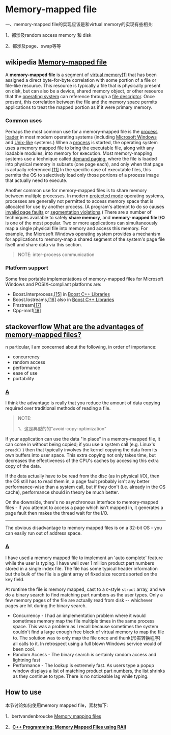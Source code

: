 # Memory-mapped file

一、memory-mapped file的实现应该是和virtual memory的实现有些相关:

1、都涉及random access memory 和 disk

2、都涉及page、swap等等

## wikipedia [Memory-mapped file](https://en.wikipedia.org/wiki/Memory-mapped_file)

A **memory-mapped file** is a segment of [virtual memory](https://en.wikipedia.org/wiki/Virtual_memory)[[1\]](https://en.wikipedia.org/wiki/Memory-mapped_file#cite_note-:0-1) that has been assigned a direct byte-for-byte correlation with some portion of a file or file-like resource. This resource is typically a file that is physically present on disk, but can also be a device, shared memory object, or other resource that the [operating system](https://en.wikipedia.org/wiki/Operating_system) can reference through a [file descriptor](https://en.wikipedia.org/wiki/File_descriptor). Once present, this correlation between the file and the memory space permits applications to treat the mapped portion as if it were primary memory.

### Common uses

Perhaps the most common use for a memory-mapped file is the [process loader](https://en.wikipedia.org/wiki/Loader_(computing)) in most modern operating systems (including [Microsoft Windows](https://en.wikipedia.org/wiki/Microsoft_Windows) and [Unix-like](https://en.wikipedia.org/wiki/Unix-like) systems.) When a [process](https://en.wikipedia.org/wiki/Process_(computing)) is started, the operating system uses a memory mapped file to bring the executable file, along with any loadable modules, into memory for execution. Most memory-mapping systems use a technique called [demand paging](https://en.wikipedia.org/wiki/Demand_paging), where the file is loaded into physical memory in subsets (one page each), and only when that page is actually referenced.[[11\]](https://en.wikipedia.org/wiki/Memory-mapped_file#cite_note-11) In the specific case of executable files, this permits the OS to selectively load only those portions of a process image that actually need to execute.

Another common use for memory-mapped files is to share memory between multiple processes. In modern [protected mode](https://en.wikipedia.org/wiki/Protected_mode) operating systems, processes are generally not permitted to access memory space that is allocated for use by another process. (A program's attempt to do so causes [invalid page faults](https://en.wikipedia.org/wiki/Page_fault#Invalid) or [segmentation violations](https://en.wikipedia.org/wiki/Segmentation_violation).) There are a number of techniques available to safely **share memory**, and **memory-mapped file I/O** is one of the most popular. Two or more applications can simultaneously map a single physical file into memory and access this memory. For example, the Microsoft Windows operating system provides a mechanism for applications to memory-map a shared segment of the system's page file itself and share data via this section.

> NOTE: inter-process communication

### Platform support

Some free portable implementations of memory-mapped files for Microsoft Windows and POSIX-compliant platforms are:

- Boost.Interprocess,[[15\]](https://en.wikipedia.org/wiki/Memory-mapped_file#cite_note-15) in [Boost C++ Libraries](https://en.wikipedia.org/wiki/Boost_C%2B%2B_Libraries)
- Boost.Iostreams,[[16\]](https://en.wikipedia.org/wiki/Memory-mapped_file#cite_note-16) also in [Boost C++ Libraries](https://en.wikipedia.org/wiki/Boost_C%2B%2B_Libraries)
- Fmstream[[17\]](https://en.wikipedia.org/wiki/Memory-mapped_file#cite_note-17)
- Cpp-mmf[[18\]](https://en.wikipedia.org/wiki/Memory-mapped_file#cite_note-18)

## stackoverflow [What are the advantages of memory-mapped files?](https://stackoverflow.com/questions/192527/what-are-the-advantages-of-memory-mapped-files)

n particular, I am concerned about the following, in order of importance:

- concurrency
- random access
- performance
- ease of use
- portability



### [A](https://stackoverflow.com/a/192854)

I think the advantage is really that you reduce the amount of data copying required over traditional methods of reading a file.

> NOTE: 
>
> 1、这是典型的的"avoid-copy-optimization"

If your application can use the data "in place" in a memory-mapped file, it can come in without being copied; if you use a system call (e.g. Linux's `pread()` ) then that typically involves the kernel copying the data from its own buffers into user space. This extra copying not only takes time, but decreases the effectiveness of the CPU's caches by accessing this extra copy of the data.

If the data actually have to be read from the disc (as in physical I/O), then the OS still has to read them in, a page fault probably isn't any better performance-wise than a system call, but if they don't (i.e. already in the OS cache), performance should in theory be much better.

On the downside, there's no asynchronous interface to memory-mapped files - if you attempt to access a page which isn't mapped in, it generates a page fault then makes the thread wait for the I/O.

------

The obvious disadvantage to memory mapped files is on a 32-bit OS - you can easily run out of address space.

### [A](https://stackoverflow.com/a/192674)

I have used a memory mapped file to implement an 'auto complete' feature while the user is typing. I have well over 1 million product part numbers stored in a single index file. The file has some typical header information but the bulk of the file is a giant array of fixed size records sorted on the key field.

At runtime the file is memory mapped, cast to a `C`-style `struct` array, and we do a binary search to find matching part numbers as the user types. Only a few memory pages of the file are actually read from disk -- whichever pages are hit during the binary search.

- Concurrency - I had an implementation problem where it would sometimes memory map the file multiple times in the same process space. This was a problem as I recall because sometimes the system couldn't find a large enough free block of virtual memory to map the file to. The solution was to only map the file once and thunk(形实转换程序) all calls to it. In retrospect using a full blown Windows service would of been cool.
- Random Access - The binary search is certainly random access and lightning fast
- Performance - The lookup is extremely fast. As users type a popup window displays a list of matching product part numbers, the list shrinks as they continue to type. There is no noticeable lag while typing.



## How to use

本节讨论如何使用memory mapped file，素材如下:

1、bertvandenbroucke [Memory mapping files](https://bertvandenbroucke.netlify.app/2019/12/08/memory-mapping-files/)

2、[**C++ Programming: Memory Mapped Files using RAII**](https://www.codeguru.com/cpp/article.php/c17975/C-Programming-Memory-Mapped-Files-using-RAII.htm)